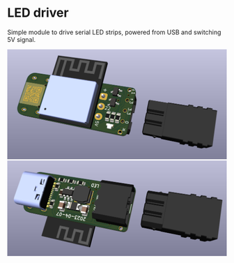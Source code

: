 # LED driver

Simple module to drive serial LED strips, powered from USB and switching 5V signal.

![Top](top.png)
![Bototm](bottom.png)